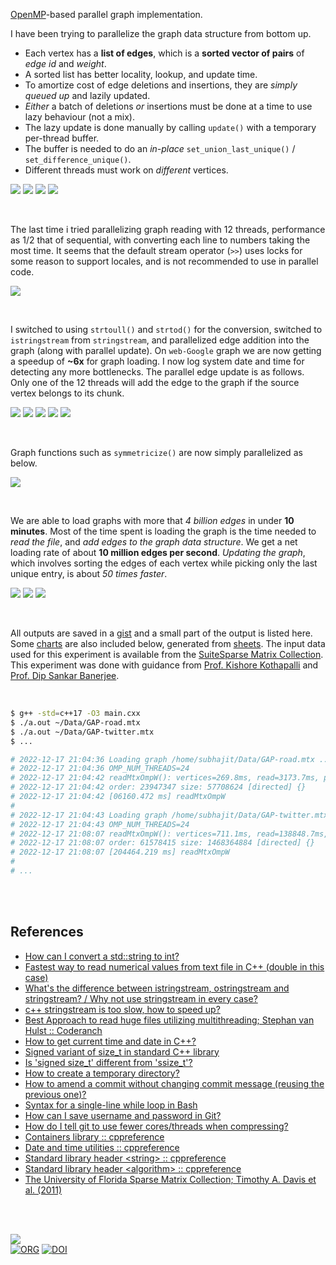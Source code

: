 [OpenMP]-based parallel graph implementation.

I have been trying to parallelize the graph data structure from bottom up.
- Each vertex has a **list of edges**, which is a **sorted vector of pairs** of *edge id* and *weight*.
- A sorted list has better locality, lookup, and update time.
- To amortize cost of edge deletions and insertions, they are *simply queued up* and lazily updated.
- *Either* a batch of deletions *or* insertions must be done at a time to use lazy behaviour (not a mix).
- The lazy update is done manually by calling `update()` with a temporary per-thread buffer.
- The buffer is needed to do an *in-place* `set_union_last_unique()` / `set_difference_unique()`.
- Different threads must work on *different* vertices.

[![](https://i.imgur.com/Jp1UDS5.png)][sheetp]
[![](https://i.imgur.com/7lA6tWb.png)][sheetp]
[![](https://i.imgur.com/170NBzh.png)][sheetp]
[![](https://i.imgur.com/rdyR5Uo.png)][sheetp]

<br>

The last time i tried parallelizing graph reading with 12 threads, performance
as 1/2 that of sequential, with converting each line to numbers taking the most
time. It seems that the default stream operator (`>>`) uses locks for some
reason to support locales, and is not recommended to use in parallel code.

[![](https://i.imgur.com/WgPl7nr.png)][sheetp]

<br>

I switched to using `strtoull()` and `strtod()` for the conversion, switched to
`istringstream` from `stringstream`, and parallelized edge addition into the
graph (along with parallel update). On `web-Google` graph we are now getting a
speedup of **~6x** for graph loading. I now log system date and time for
detecting any more bottlenecks. The parallel edge update is as follows. Only one
of the 12 threads will add the edge to the graph if the source vertex belongs to
its chunk.

[![](https://i.imgur.com/ONf0uPi.png)][sheetp]
[![](https://i.imgur.com/EBCyi5u.png)][sheetp]
[![](https://i.imgur.com/lB8xouh.png)][sheetp]
[![](https://i.imgur.com/pMRwmIa.png)][sheetp]
[![](https://i.imgur.com/VJMyves.png)][sheetp]

<br>

Graph functions such as `symmetricize()` are now simply parallelized as below.

[![](https://i.imgur.com/tJNoNYO.png)][sheetp]

<br>

We are able to load graphs with more that *4 billion edges* in under **10**
**minutes**. Most of the time spent is loading the graph is the time needed to
*read the file*, and *add edges to the graph data structure*. We get a net
loading rate of about **10 million edges per second**. *Updating the graph*,
which involves sorting the edges of each vertex while picking only the last
unique entry, is about *50 times faster*.

[![](https://i.imgur.com/9FIflvU.png)][sheetp]
[![](https://i.imgur.com/PSALt0j.png)][sheetp]
[![](https://i.imgur.com/bkqzHLa.png)][sheetp]

<br>

All outputs are saved in a [gist] and a small part of the output is listed here.
Some [charts] are also included below, generated from [sheets]. The input data
used for this experiment is available from the [SuiteSparse Matrix Collection].
This experiment was done with guidance from [Prof. Kishore Kothapalli] and
[Prof. Dip Sankar Banerjee].


[OpenMP]: https://www.openmp.org

<br>

```bash
$ g++ -std=c++17 -O3 main.cxx
$ ./a.out ~/Data/GAP-road.mtx
$ ./a.out ~/Data/GAP-twitter.mtx
$ ...

# 2022-12-17 21:04:36 Loading graph /home/subhajit/Data/GAP-road.mtx ...
# 2022-12-17 21:04:36 OMP_NUM_THREADS=24
# 2022-12-17 21:04:42 readMtxOmpW(): vertices=269.8ms, read=3173.7ms, parse=218.2ms, edges=2290.6ms, update=193.3ms
# 2022-12-17 21:04:42 order: 23947347 size: 57708624 [directed] {}
# 2022-12-17 21:04:42 [06160.472 ms] readMtxOmpW
#
# 2022-12-17 21:04:43 Loading graph /home/subhajit/Data/GAP-twitter.mtx ...
# 2022-12-17 21:04:43 OMP_NUM_THREADS=24
# 2022-12-17 21:08:07 readMtxOmpW(): vertices=711.1ms, read=138848.7ms, parse=10906.0ms, edges=50429.3ms, update=3494.1ms
# 2022-12-17 21:08:07 order: 61578415 size: 1468364884 [directed] {}
# 2022-12-17 21:08:07 [204464.219 ms] readMtxOmpW
#
# ...
```

<br>
<br>


## References

- [How can I convert a std::string to int?](https://stackoverflow.com/a/7664227/1413259)
- [Fastest way to read numerical values from text file in C++ (double in this case)](https://stackoverflow.com/a/5678975/1413259)
- [What's the difference between istringstream, ostringstream and stringstream? / Why not use stringstream in every case?](https://stackoverflow.com/a/3292168/1413259)
- [c++ stringstream is too slow, how to speed up?](https://stackoverflow.com/a/5830907/1413259)
- [Best Approach to read huge files utilizing multithreading; Stephan van Hulst :: Coderanch](https://coderanch.com/t/699934/java/Approach-read-huge-files-utilizing)
- [How to get current time and date in C++?](https://stackoverflow.com/a/997988/1413259)
- [Signed variant of size_t in standard C++ library](https://stackoverflow.com/q/65496071/1413259)
- [Is 'signed size_t' different from 'ssize_t'?](https://stackoverflow.com/q/20744349/1413259)
- [How to create a temporary directory?](https://stackoverflow.com/a/4632032/1413259)
- [How to amend a commit without changing commit message (reusing the previous one)?](https://stackoverflow.com/a/10365442/1413259)
- [Syntax for a single-line while loop in Bash](https://stackoverflow.com/a/1289029/1413259)
- [How can I save username and password in Git?](https://stackoverflow.com/a/35942890/1413259)
- [How do I tell git to use fewer cores/threads when compressing?](https://superuser.com/a/539478/305990)
- [Containers library :: cppreference](https://en.cppreference.com/w/cpp/container)
- [Date and time utilities :: cppreference](https://en.cppreference.com/w/cpp/chrono)
- [Standard library header &lt;string&gt; :: cppreference](https://en.cppreference.com/w/cpp/header/string)
- [Standard library header &lt;algorithm&gt; :: cppreference](https://en.cppreference.com/w/cpp/header/algorithm)
- [The University of Florida Sparse Matrix Collection; Timothy A. Davis et al. (2011)](https://doi.org/10.1145/2049662.2049663)

<br>
<br>

[![](https://i.imgur.com/LWJP5Hy.jpg)](https://www.youtube.com/watch?v=iHsqqgvwUxk)<br>
[![ORG](https://img.shields.io/badge/org-ionicf-green?logo=Org)](https://ionicf.github.io)
[![DOI](https://zenodo.org/badge/576609870.svg)](https://zenodo.org/badge/latestdoi/576609870)


[Prof. Dip Sankar Banerjee]: https://sites.google.com/site/dipsankarban/
[Prof. Kishore Kothapalli]: https://faculty.iiit.ac.in/~kkishore/
[SuiteSparse Matrix Collection]: https://sparse.tamu.edu
[gist]: https://gist.github.com/wolfram77/1b2c4f07a1dc46a330b1dc14afa2b4ab
[charts]: https://imgur.com/a/94omat4
[sheets]: https://docs.google.com/spreadsheets/d/16M2A3ucmqjSr1JL-WWnT-_h3Edggsk_-MvT2MALfHPs/edit?usp=sharing
[sheetp]: https://docs.google.com/spreadsheets/d/e/2PACX-1vToyQvdBJF-sc9QZ8X2cL6udirwEhWmQnusLT6HgtxYkdRnwrcoJoMDpwC0RMh1Dzh5a4cdrmkDMlRg/pubhtml
